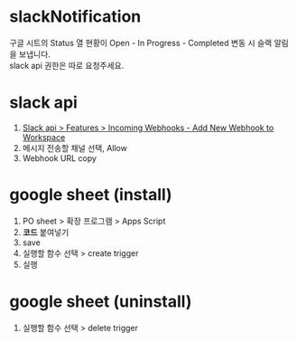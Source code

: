 # slackNotification
구글 시트의 Status 열 현황이 Open - In Progress - Completed 변동 시 슬랙 알림을 보냅니다. </br>
slack api 권한은 따로 요청주세요. 

# slack api 
1. <a href="https://api.slack.com/apps/A06ELLK941F/incoming-webhooks" target="_blank"> Slack api > Features > Incoming Webhooks - Add New Webhook to Workspace </a>
3. 메시지 전송할 채널 선택, Allow
4. Webhook URL copy 

# google sheet (install)
1. PO sheet > 확장 프로그램 > Apps Script
2. **코드** 붙여넣기
3. save 
4. 실행할 함수 선택 > create trigger 
5. 실행

# google sheet (uninstall) 
1. 실행할 함수 선택 > delete trigger 
